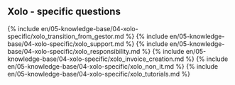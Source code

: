 ## Xolo - specific questions

{% include en/05-knowledge-base/04-xolo-specific/xolo_transition_from_gestor.md %}
{% include en/05-knowledge-base/04-xolo-specific/xolo_support.md %}
{% include en/05-knowledge-base/04-xolo-specific/xolo_responsibility.md %}
{% include en/05-knowledge-base/04-xolo-specific/xolo_invoice_creation.md %}
{% include en/05-knowledge-base/04-xolo-specific/xolo_non_it.md %}
{% include en/05-knowledge-base/04-xolo-specific/xolo_tutorials.md %}
